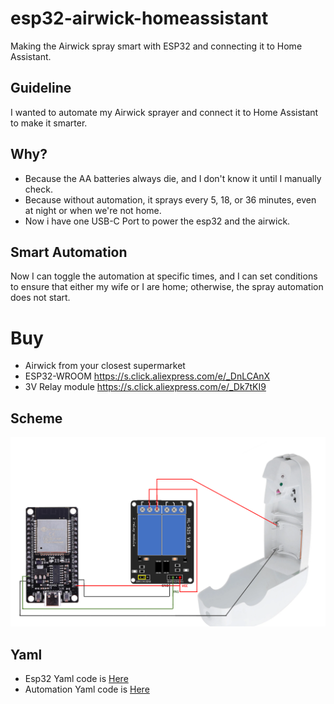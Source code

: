 # esp32-airwick-homeassistant
Making the Airwick spray smart with ESP32 and connecting it to Home Assistant.

## Guideline
I wanted to automate my Airwick sprayer and connect it to Home Assistant to make it smarter.

## Why?
- Because the AA batteries always die, and I don't know it until I manually check.
- Because without automation, it sprays every 5, 18, or 36 minutes, even at night or when we're not home.
- Now i have one USB-C Port to power the esp32 and the airwick.

## Smart Automation
Now I can toggle the automation at specific times, and I can set conditions to ensure that either my wife or I are home; otherwise, the spray automation does not start.

# Buy
- Airwick from your closest supermarket
- ESP32-WROOM https://s.click.aliexpress.com/e/_DnLCAnX
- 3V Relay module https://s.click.aliexpress.com/e/_Dk7tKI9

## Scheme
![esp32connections](esp32-airwick.png)

## Yaml
- Esp32 Yaml code is [Here](esp32.yaml)
- Automation Yaml code is [Here](automation.yaml)
